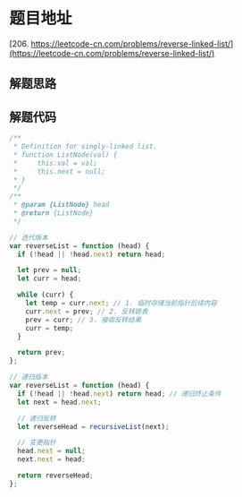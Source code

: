 # 题目地址

[206. https://leetcode-cn.com/problems/reverse-linked-list/](https://leetcode-cn.com/problems/reverse-linked-list/)

## 解题思路

## 解题代码

```js
/**
 * Definition for singly-linked list.
 * function ListNode(val) {
 *     this.val = val;
 *     this.next = null;
 * }
 */
/**
 * @param {ListNode} head
 * @return {ListNode}
 */

// 迭代版本
var reverseList = function (head) {
  if (!head || !head.next) return head;

  let prev = null;
  let curr = head;

  while (curr) {
    let temp = curr.next; // 1. 临时存储当前指针后续内容
    curr.next = prev; // 2. 反转链表
    prev = curr; // 3. 接收反转结果
    curr = temp;
  }

  return prev;
};

// 递归版本
var reverseList = function (head) {
  if (!head || !head.next) return head; // 递归终止条件
  let next = head.next;

  // 递归反转
  let reverseHead = recursiveList(next);

  // 变更指针
  head.next = null;
  next.next = head;

  return reverseHead;
};
```
